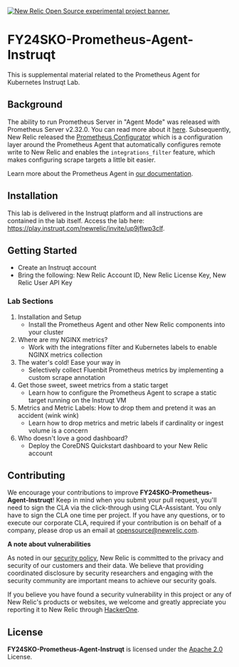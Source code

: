 <a href="https://opensource.newrelic.com/oss-category/#new-relic-experimental"><picture><source media="(prefers-color-scheme: dark)" srcset="https://github.com/newrelic/opensource-website/raw/main/src/images/categories/dark/Experimental.png"><source media="(prefers-color-scheme: light)" srcset="https://github.com/newrelic/opensource-website/raw/main/src/images/categories/Experimental.png"><img alt="New Relic Open Source experimental project banner." src="https://github.com/newrelic/opensource-website/raw/main/src/images/categories/Experimental.png"></picture></a>

# FY24SKO-Prometheus-Agent-Instruqt

This is supplemental material related to the Prometheus Agent for Kubernetes Instruqt Lab.

## Background

The ability to run Prometheus Server in "Agent Mode" was released with Prometheus Server v2.32.0.  You can read more about it [here](https://prometheus.io/blog/2021/11/16/agent/#prometheus-agent-mode).  Subsequently, New Relic released the [Prometheus Configurator](https://github.com/newrelic/newrelic-prometheus-configurator) which is a configuration layer around the Prometheus Agent that automatically configures remote write to New Relic and enables the `integrations_filter` feature, which makes configuring scrape targets a little bit easier.  

Learn more about the Prometheus Agent in [our documentation](https://docs.newrelic.com/docs/infrastructure/prometheus-integrations/install-configure-prometheus-agent/setup-prometheus-agent/).

## Installation

This lab is delivered in the Instruqt platform and all instructions are contained in the lab itself.  Access the lab here: https://play.instruqt.com/newrelic/invite/up9jflwp3clf.

## Getting Started

* Create an Instruqt account
* Bring the following: New Relic Account ID, New Relic License Key, New Relic User API Key


### Lab Sections

1. Installation and Setup
    * Install the Prometheus Agent and other New Relic components into your cluster
2. Where are my NGINX metrics?
    * Work with the integrations filter and Kubernetes labels to enable NGINX metrics collection
3. The water's cold! Ease your way in
    * Selectively collect Fluenbit Prometheus metrics by implementing a custom scrape annotation
4. Get those sweet, sweet metrics from a static target
    * Learn how to configure the Prometheus Agent to scrape a static target running on the Instruqt VM
5. Metrics and Metric Labels: How to drop them and pretend it was an accident (wink wink)
    * Learn how to drop metrics and metric labels if cardinality or ingest volume is a concern
6. Who doesn't love a good dashboard?
    * Deploy the CoreDNS Quickstart dashboard to your New Relic account

## Contributing

We encourage your contributions to improve **FY24SKO-Prometheus-Agent-Instruqt**! Keep in mind when you submit your pull request, you'll need to sign the CLA via the click-through using CLA-Assistant. You only have to sign the CLA one time per project.
If you have any questions, or to execute our corporate CLA, required if your contribution is on behalf of a company,  please drop us an email at opensource@newrelic.com.

**A note about vulnerabilities**

As noted in our [security policy](../../security/policy), New Relic is committed to the privacy and security of our customers and their data. We believe that providing coordinated disclosure by security researchers and engaging with the security community are important means to achieve our security goals.

If you believe you have found a security vulnerability in this project or any of New Relic's products or websites, we welcome and greatly appreciate you reporting it to New Relic through [HackerOne](https://hackerone.com/newrelic).

## License

**FY24SKO-Prometheus-Agent-Instruqt** is licensed under the [Apache 2.0](http://apache.org/licenses/LICENSE-2.0.txt) License.